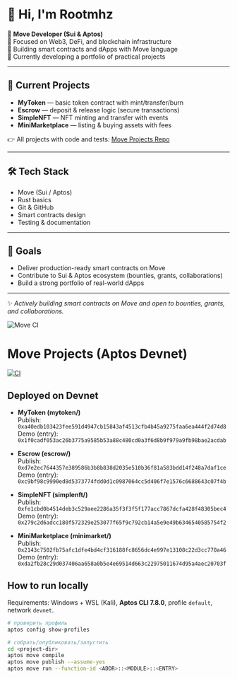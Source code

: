 # 👋 Hi, I'm Rootmhz

🚀 **Move Developer (Sui & Aptos)**  
🔹 Focused on Web3, DeFi, and blockchain infrastructure  
🔹 Building smart contracts and dApps with Move language  
🔹 Currently developing a portfolio of practical projects  

---

## 📂 Current Projects
- **MyToken** — basic token contract with mint/transfer/burn  
- **Escrow** — deposit & release logic (secure transactions)  
- **SimpleNFT** — NFT minting and transfer with events  
- **MiniMarketplace** — listing & buying assets with fees  

👉 All projects with code and tests: [Move Projects Repo](https://github.com/yourusername/move-projects)

---

## 🛠 Tech Stack
- Move (Sui / Aptos)
- Rust basics
- Git & GitHub
- Smart contracts design
- Testing & documentation

---

## 🎯 Goals
- Deliver production-ready smart contracts on Move  
- Contribute to Sui & Aptos ecosystem (bounties, grants, collaborations)  
- Build a strong portfolio of real-world dApps  

---
✨ *Actively building smart contracts on Move and open to bounties, grants, and collaborations.*

![Move CI](https://github.com/root28root/move-projects/actions/workflows/move-ci.yml/badge.svg)



# Move Projects (Aptos Devnet)

[![CI](https://github.com/root28root/move-projects/actions/workflows/move-ci.yml/badge.svg?branch=main)](https://github.com/root28root/move-projects/actions/workflows/move-ci.yml)

## Deployed on Devnet
- **MyToken (mytoken/)**  
  Publish: `0xa40edb103423fee591d4947cb15843af4513cfb4b45a9275faa6ea444f2d74d8`  
  Demo (entry): `0x1f0cadf053ac26b3775a9585b53a88c480cd0a3f6d8b9f979a9fb98bae2acdab`

- **Escrow (escrow/)**  
  Publish: `0xd7e2ec7644357e389586b3b8b838d2035e510b36f81a583bdd14f248a7daf1ce`  
  Demo (entry): `0xc9bf98c9990ed8d5373774fdd0d1c0987064cc5d406f7e1576c6688643c07f4b`

- **SimpleNFT (simplenft/)**  
  Publish: `0xfe1cbd0b4514deb3c529aee2286a35f3f3f5f177acc7867dcfa428f48305bec4`  
  Demo (entry): `0x279c2d6adcc180f572329e253077f65f9c792cb14a5e9e49b6346540585754f2`

- **MiniMarketplace (minimarket/)**  
  Publish: `0x2143c7502fb75afc1dfe4bd4cf316188fc8656dc4e997e13108c22d3cc770a46`  
  Demo (entry): `0xda2fb28c29d037406aa658a0b5e4e69514d663c22975011674d95a4aec20703f`

## How to run locally

Requirements: Windows + WSL (Kali), **Aptos CLI 7.8.0**, profile `default`, network `devnet`.

```bash
# проверить профиль
aptos config show-profiles

# собрать/опубликовать/запустить
cd <project-dir>
aptos move compile
aptos move publish --assume-yes
aptos move run --function-id <ADDR>::<MODULE>::<ENTRY>
